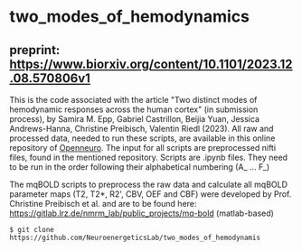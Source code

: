 # two_modes_of_hemodynamics

## preprint: https://www.biorxiv.org/content/10.1101/2023.12.08.570806v1

This is the code associated with the article "Two distinct modes of hemodynamic responses across the human cortex" (in submission process), by Samira M. Epp, Gabriel Castrillon, Beijia Yuan, Jessica Andrews-Hanna, Christine Preibisch, Valentin Riedl (2023). 
All raw and processed data, needed to run these scripts, are available in this online repository of [Openneuro](https://openneuro.org/datasets/ds004873).
The input for all scripts are preprocessed nifti files, found in the mentioned repository. 
Scripts are .ipynb files. 
They need to be run in the order following their alphabetical numbering (A_ ... F_) 

The mqBOLD scripts to preprocess the raw data and calculate all mqBOLD parameter maps (T2, T2*, R2', CBV, OEF and CBF) were developed by Prof. Christine Preibisch et al. and are to be found here: https://gitlab.lrz.de/nmrm_lab/public_projects/mq-bold (matlab-based)




```console
$ git clone https://github.com/NeuroenergeticsLab/two_modes_of_hemodynamis
```
